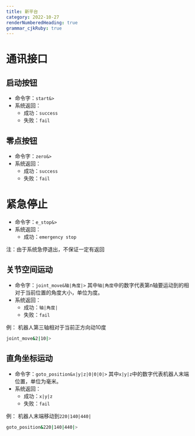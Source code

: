 ```yaml
---
title: 新平台 
category: 2022-10-27
renderNumberedHeading: true
grammar_cjkRuby: true
---
```



# 通讯接口

## 启动按钮
- 命令字：`start&>`
- 系统返回：
	- 成功：`success`
	- 失败：`fail`


## 零点按钮
- 命令字：`zero&>`
- 系统返回：
	- 成功：`success`
	- 失败：`fail`

# 紧急停止
- 命令字：`e_stop&>`
- 系统返回：
	- 成功：`emergency stop`

注：由于系统急停退出，不保证一定有返回

 ## 关节空间运动
 - 命令字：`joint_move&轴|角度|>`
	其中`轴|角度`中的数字代表第n轴要运动到的相对于当前位置的角度大小，单位为度。
- 系统返回：
	- 成功：`轴|角度|`
	- 失败：`fail`

例：
机器人第三轴相对于当前正方向动10度
``` bash
joint_move&2|10|>
```

 ## 直角坐标运动
 - 命令字：`goto_position&x|y|z|0|0|0|>`
	其中`x|y|z`中的数字代表机器人末端位置，单位为毫米。
- 系统返回：
	- 成功：`x|y|z`
	- 失败：`fail`

例：
机器人末端移动到`220|140|440|`
``` bash
goto_position&220|140|440|>
```